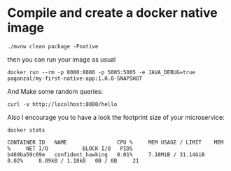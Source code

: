 # Compile and create a docker native image
```shell script
./mvnw clean package -Pnative
```

then you can run your image as usual

```shell script
docker run --rm -p 8080:8080 -p 5005:5005 -e JAVA_DEBUG=true pagonzal/my-first-native-app:1.0.0-SNAPSHOT
```

And Make some random queries:

```shell script
curl -v http://localhost:8080/hello
```

Also I encourage you to have a look the footprint size of your microservice:

```shell script
docker stats
```
```shell script
CONTAINER ID   NAME                CPU %     MEM USAGE / LIMIT    MEM %     NET I/O           BLOCK I/O   PIDS
b469ba59c69e   confident_hawking   0.01%     7.18MiB / 31.14GiB   0.02%     8.09kB / 1.18kB   0B / 0B     21
```